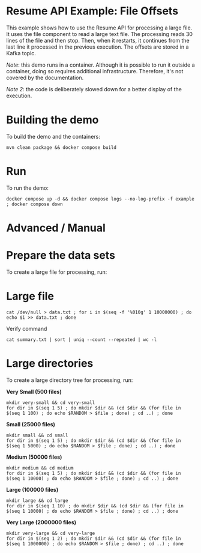 Resume API Example: File Offsets
=========================

This example shows how to use the Resume API for processing a large file. It uses the file component to read a large text file. The processing reads 30 lines of the file and then stop. Then, when it restarts, it continues from the last line it processed in the previous execution. The offsets are stored in a Kafka topic.


*Note*: this demo runs in a container. Although it is possible to run it outside a container, doing so requires additional infrastructure. Therefore, it's not covered by the documentation.

*Note 2*: the code is deliberately slowed down for a better display of the execution.

Building the demo
===

To build the demo and the containers:

```shell
mvn clean package && docker compose build
```



Run
===

To run the demo:

```shell
docker compose up -d && docker compose logs --no-log-prefix -f example ; docker compose down
```

Advanced / Manual
===

Prepare the data sets
====

To create a large file for processing, run:

Large file
======
```shell
cat /dev/null > data.txt ; for i in $(seq -f '%010g' 1 10000000) ; do echo $i >> data.txt ; done
```

Verify command
```
cat summary.txt | sort | uniq --count --repeated | wc -l
```


Large directories
==== 

To create a large directory tree for processing, run:

**Very Small (500 files)**

```shell
mkdir very-small && cd very-small
for dir in $(seq 1 5) ; do mkdir $dir && (cd $dir && (for file in $(seq 1 100) ; do echo $RANDOM > $file ; done) ; cd ..) ; done
```

**Small (25000 files)**

```shell
mkdir small && cd small
for dir in $(seq 1 5) ; do mkdir $dir && (cd $dir && (for file in $(seq 1 5000) ; do echo $RANDOM > $file ; done) ; cd ..) ; done
```

**Medium (50000 files)**

```shell
mkdir medium && cd medium
for dir in $(seq 1 5) ; do mkdir $dir && (cd $dir && (for file in $(seq 1 10000) ; do echo $RANDOM > $file ; done) ; cd ..) ; done
```

**Large (100000 files)**

```shell
mkdir large && cd large
for dir in $(seq 1 10) ; do mkdir $dir && (cd $dir && (for file in $(seq 1 10000) ; do echo $RANDOM > $file ; done) ; cd ..) ; done
```

**Very Large (2000000 files)**

```shell
mkdir very-large && cd very-large
for dir in $(seq 1 2) ; do mkdir $dir && (cd $dir && (for file in $(seq 1 1000000) ; do echo $RANDOM > $file ; done) ; cd ..) ; done
```

